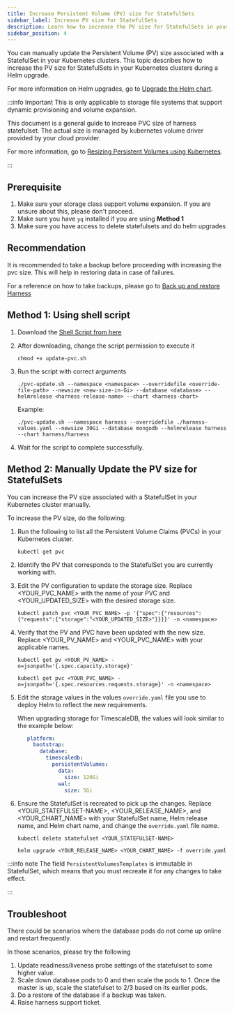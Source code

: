 ```yaml
---
title: Increase Persistent Volume (PV) size for StatefulSets
sidebar_label: Increase PV size for StatefulSets
description: Learn how to increase the PV size for StatefulSets in your Kubernetes cluster during a Helm upgrade.
sidebar_position: 4
---
```


You can manually update the Persistent Volume (PV) size associated with a StatefulSet in your Kubernetes clusters. This topic describes how to increase the PV size for StatefulSets in your Kubernetes clusters during a Helm upgrade.

For more information on Helm upgrades, go to [Upgrade the Helm chart](/docs/self-managed-enterprise-edition/install/upgrade-helm-chart).

:::info Important
This is only applicable to storage file systems that support dynamic provisioning and volume expansion. 

This document is a general guide to increase PVC size of harness statefulset. The actual size is managed by kubernetes volume driver provided by your cloud provider.

For more information, go to [Resizing Persistent Volumes using Kubernetes](https://kubernetes.io/blog/2018/07/12/resizing-persistent-volumes-using-kubernetes/).

:::

## Prerequisite

1. Make sure your storage class support volume expansion. If you are unsure about this, please don't proceed.
2. Make sure you have `yq` installed if you are using **Method 1**
3. Make sure you have access to delete statefulsets and do helm upgrades

## Recommendation

It is recommended to take a backup before proceeding with increasing the pvc size. This will help in restoring data in case of failures.

For a reference on how to take backups, please go to [Back up and restore Harness](https://developer.harness.io/docs/self-managed-enterprise-edition/back-up-and-restore-helm)

## Method 1: Using shell script

1. Download the [Shell Script from here](https://github.com/harness/helm-charts/blob/main/src/harness/scripts/update-pvc.sh) 

2. After downloading, change the script permission to execute it

   ```
   chmod +x update-pvc.sh
   ```
3. Run the script with correct arguments

   ```
   ./pvc-update.sh --namespace <namespace> --overridefile <override-file-path> --newsize <new-size-in-Gi> --database <database> --helmrelease <harness-release-name> --chart <harness-chart>
   ```
   Example:
   ```
   ./pvc-update.sh --namespace harness --overridefile ./harness-values.yaml --newsize 30Gi --database mongodb --helmrelease harness --chart harness/harness
   ```
4. Wait for the script to complete successfully.

## Method 2: Manually Update the PV size for StatefulSets

You can increase the PV size associated with a StatefulSet in your Kubernetes cluster manually.

To increase the PV size, do the following:

1. Run the following to list all the Persistent Volume Claims (PVCs) in your Kubernetes cluster.

   ```
   kubectl get pvc
   ```

2. Identify the PV that corresponds to the StatefulSet you are currently working with.


3. Edit the PV configuration to update the storage size. Replace \<YOUR_PVC_NAME> with the name of your PVC and \<YOUR_UPDATED_SIZE> with the desired storage size.

   ```
   kubectl patch pvc <YOUR_PVC_NAME> -p '{"spec":{"resources":{"requests":{"storage":"<YOUR_UPDATED_SIZE>"}}}}' -n <namespace>
   ```

4. Verify that the PV and PVC have been updated with the new size. Replace \<YOUR_PV_NAME> and \<YOUR_PVC_NAME> with your applicable names.

   ```
   kubectl get pv <YOUR_PV_NAME> -o=jsonpath='{.spec.capacity.storage}'
   ```

   ```
   kubectl get pvc <YOUR_PVC_NAME> -o=jsonpath='{.spec.resources.requests.storage}' -n <namespace>
   ```

5. Edit the storage values in the values `override.yaml` file you use to deploy Helm to reflect the new requirements.

   When upgrading storage for TimescaleDB, the values will look similar to the example below:

   ```yaml
      platform:
        bootstrap:
          database:
            timescaledb:
              persistentVolumes:
                data:
                  size: 120Gi
                wal:
                  size: 5Gi
   ```

6. Ensure the StatefulSet is recreated to pick up the changes. Replace \<YOUR_STATEFULSET-NAME>, \<YOUR_RELEASE_NAME>, and \<YOUR_CHART_NAME> with your StatefulSet name, Helm release name, and Helm chart name, and change the `override.yaml` file name.

   ```
   kubectl delete statefulset <YOUR_STATEFULSET-NAME>
   ```

   ```
   helm upgrade <YOUR_RELEASE_NAME> <YOUR_CHART_NAME> -f override.yaml
   ```

:::info note
The field `PersistentVolumesTemplates` is immutable in StatefulSet, which means that you must recreate it for any changes to take effect.

:::

## Troubleshoot

There could be scenarios where the database pods do not come up online and restart frequently.

In those scenarios, please try the following

1. Update readiness/liveness probe settings of the statefulset to some higher value.
2. Scale down database pods to 0 and then scale the pods to 1. Once the master is up, scale the statefulset to 2/3 based on its earlier pods.
3. Do a restore of the database if a backup was taken.
4. Raise harness support ticket.

